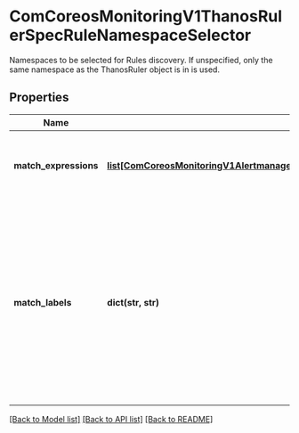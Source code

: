 # ComCoreosMonitoringV1ThanosRulerSpecRuleNamespaceSelector

Namespaces to be selected for Rules discovery. If unspecified, only the same namespace as the ThanosRuler object is in is used.
## Properties
Name | Type | Description | Notes
------------ | ------------- | ------------- | -------------
**match_expressions** | [**list[ComCoreosMonitoringV1AlertmanagerSpecAffinityPodAffinityPodAffinityTermLabelSelectorMatchExpressions]**](ComCoreosMonitoringV1AlertmanagerSpecAffinityPodAffinityPodAffinityTermLabelSelectorMatchExpressions.md) | matchExpressions is a list of label selector requirements. The requirements are ANDed. | [optional] 
**match_labels** | **dict(str, str)** | matchLabels is a map of {key,value} pairs. A single {key,value} in the matchLabels map is equivalent to an element of matchExpressions, whose key field is \&quot;key\&quot;, the operator is \&quot;In\&quot;, and the values array contains only \&quot;value\&quot;. The requirements are ANDed. | [optional] 

[[Back to Model list]](../README.md#documentation-for-models) [[Back to API list]](../README.md#documentation-for-api-endpoints) [[Back to README]](../README.md)


